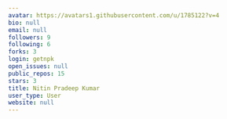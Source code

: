 ```yaml
---
avatar: https://avatars1.githubusercontent.com/u/1785122?v=4
bio: null
email: null
followers: 9
following: 6
forks: 3
login: getnpk
open_issues: null
public_repos: 15
stars: 3
title: Nitin Pradeep Kumar
user_type: User
website: null
---
```

